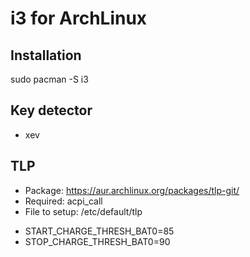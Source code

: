 # i3 for ArchLinux

## Installation
sudo pacman -S i3

## Key detector
 - xev
 
## TLP
 - Package: https://aur.archlinux.org/packages/tlp-git/
 - Required: acpi_call
 - File to setup: /etc/default/tlp
  * START_CHARGE_THRESH_BAT0=85
  * STOP_CHARGE_THRESH_BAT0=90
